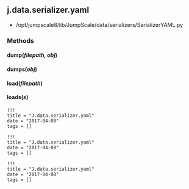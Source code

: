 <!-- toc -->
## j.data.serializer.yaml

- /opt/jumpscale8/lib/JumpScale/data/serializers/SerializerYAML.py

### Methods

#### dump(*filepath, obj*) 

#### dumps(*obj*) 

#### load(*filepath*) 

#### loads(*s*) 


```
!!!
title = "J.data.serializer.yaml"
date = "2017-04-08"
tags = []
```

```
!!!
title = "J.data.serializer.yaml"
date = "2017-04-08"
tags = []
```

```
!!!
title = "J.data.serializer.yaml"
date = "2017-04-08"
tags = []
```
